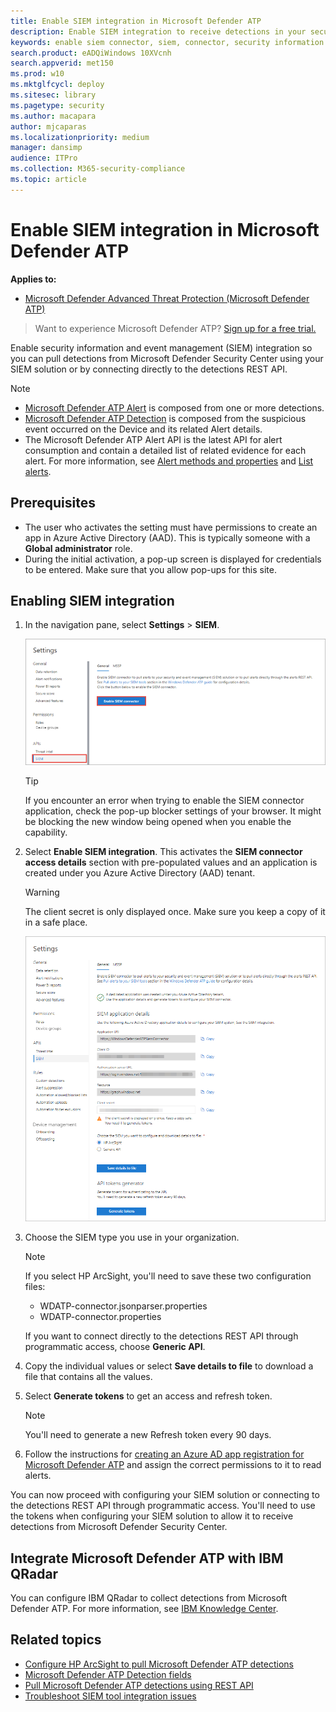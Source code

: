 ```yaml
---
title: Enable SIEM integration in Microsoft Defender ATP
description: Enable SIEM integration to receive detections in your security information and event management (SIEM) solution.
keywords: enable siem connector, siem, connector, security information and events
search.product: eADQiWindows 10XVcnh
search.appverid: met150
ms.prod: w10
ms.mktglfcycl: deploy
ms.sitesec: library
ms.pagetype: security
ms.author: macapara
author: mjcaparas
ms.localizationpriority: medium
manager: dansimp
audience: ITPro
ms.collection: M365-security-compliance 
ms.topic: article
---
```


# Enable SIEM integration in Microsoft Defender ATP

**Applies to:**
- [Microsoft Defender Advanced Threat Protection (Microsoft Defender ATP)](https://go.microsoft.com/fwlink/p/?linkid=2069559)


>Want to experience Microsoft Defender ATP? [Sign up for a free trial.](https://www.microsoft.com/microsoft-365/windows/microsoft-defender-atp?ocid=docs-wdatp-enablesiem-abovefoldlink) 

Enable security information and event management (SIEM) integration so you can pull detections from Microsoft Defender Security Center using your SIEM solution or by connecting directly to the detections REST API.

>[!NOTE]
>- [Microsoft Defender ATP Alert](alerts.md) is composed from one or more detections.
>- [Microsoft Defender ATP Detection](api-portal-mapping.md) is composed from the suspicious event occurred on the Device and its related Alert details.
>- The Microsoft Defender ATP Alert API is the latest API for alert consumption and contain a detailed list of related evidence for each alert. For more information, see [Alert methods and properties](alerts.md) and [List alerts](get-alerts.md).

## Prerequisites
- The user who activates the setting must have permissions to create an app in Azure Active Directory (AAD). This is typically someone with a **Global administrator** role.
- During the initial activation, a pop-up screen is displayed for credentials to be entered. Make sure that you allow pop-ups for this site.

## Enabling SIEM integration 
1. In the navigation pane, select **Settings** > **SIEM**.

    ![Image of SIEM integration from Settings menu](images/enable_siem.png)

    >[!TIP]
    >If you encounter an error when trying to enable the SIEM connector application, check the pop-up blocker settings of your browser. It might be blocking the new window being opened when you enable the capability. 

2. Select **Enable SIEM integration**. This activates the **SIEM connector access details** section with pre-populated values and an application is created under you Azure Active Directory (AAD) tenant.

    > [!WARNING]
    >The client secret is only displayed once. Make sure you keep a copy of it in a safe place.<br>
     

    ![Image of SIEM integration from Settings menu](images/siem_details.png)

3. Choose the SIEM type you use in your organization.

   > [!NOTE]
   > If you select HP ArcSight, you'll need to save these two configuration files:<br>
   > - WDATP-connector.jsonparser.properties
   > - WDATP-connector.properties <br>

   If you want to connect directly to the detections REST API through programmatic access, choose **Generic API**.

4. Copy the individual values or select **Save details to file** to download a file that contains all the values.

5. Select **Generate tokens** to get an access and refresh token.
  
   > [!NOTE]
   > You'll need to generate a new Refresh token every 90 days. 

6. Follow the instructions for [creating an Azure AD app registration for Microsoft Defender ATP](https://docs.microsoft.com/windows/security/threat-protection/microsoft-defender-atp/exposed-apis-create-app-webapp) and assign the correct permissions to it to read alerts.

You can now proceed with configuring your SIEM solution or connecting to the detections REST API through programmatic access. You'll need to use the tokens when configuring your SIEM solution to allow it to receive detections from Microsoft Defender Security Center.

## Integrate Microsoft Defender ATP with IBM QRadar 
You can configure IBM QRadar to collect detections from Microsoft Defender ATP. For more information, see [IBM Knowledge Center](https://www.ibm.com/support/knowledgecenter/SS42VS_DSM/c_dsm_guide_MS_Win_Defender_ATP_overview.html?cp=SS42VS_7.3.1).

## Related topics
- [Configure HP ArcSight to pull Microsoft Defender ATP detections](configure-arcsight.md)
- [Microsoft Defender ATP Detection fields](api-portal-mapping.md)
- [Pull Microsoft Defender ATP detections using REST API](pull-alerts-using-rest-api.md)
- [Troubleshoot SIEM tool integration issues](troubleshoot-siem.md)
